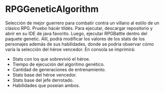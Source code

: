 # RPGGeneticAlgorithm

Selección de mejor guerrero para combatir contra un villano al estilo de un clásico RPG.
Pruebo hácér tíldés.
Para ejecutar, descargar repositorio y abrir en su IDE de java favorito. Luego, ejecutar RPGBattle dentro del paquete genetic.
Allí, podrá modificar los valores de los stats de los personajes además de sus habilidades, donde se podría observar cómo varía
la selección del héroe vencedor.
En consola se imprimirá:
- Stats con los que sobrevivió el héroe.
- Tiempo de ejecución del algoritmo genético.
- Cantidad de generaciones de entrenamiento.
- Stats base del héroe vencedor.
- Stats base del jefe derrotado.
- Habilidades que poseían ambos.
